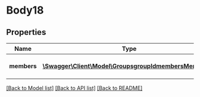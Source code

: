 # Body18

## Properties
Name | Type | Description | Notes
------------ | ------------- | ------------- | -------------
**members** | [**\Swagger\Client\Model\GroupsgroupIdmembersMembers[]**](GroupsgroupIdmembersMembers.md) | List of Group members | [optional] 

[[Back to Model list]](../README.md#documentation-for-models) [[Back to API list]](../README.md#documentation-for-api-endpoints) [[Back to README]](../README.md)


